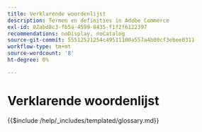 ```yaml
---
title: Verklarende woordenlijst
description: Termen en definities in Adobe Commerce
exl-id: 82abd8c3-fb5a-4599-8435-f1f2f6122397
recommendations: noDisplay, noCatalog
source-git-commit: 55512521254c49511100a557a4b00cf3ebee0311
workflow-type: tm+mt
source-wordcount: '8'
ht-degree: 0%

---
```



# Verklarende woordenlijst

{{$include /help/_includes/templated/glossary.md}}

<!-- Last updated from includes: 2024-11-20 10:32:50 -->
